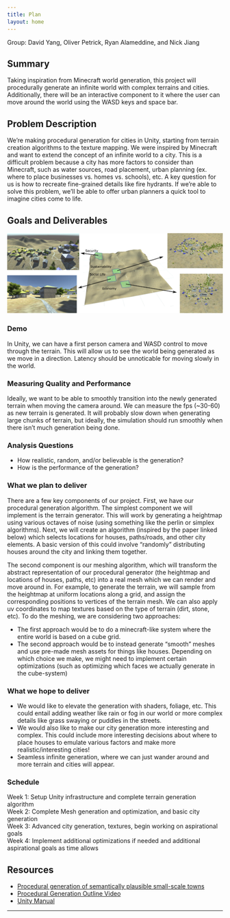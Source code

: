 ```yaml
---
title: Plan
layout: home
---
```

Group: David Yang, Oliver Petrick, Ryan Alameddine, and Nick Jiang

## Summary
Taking inspiration from Minecraft world generation, this project will procedurally generate an infinite world with
complex terrains and cities. Additionally, there will be an interactive component to it where the user can move around 
the world using the WASD keys and space bar.      
     
## Problem Description
We’re making procedural generation for cities in Unity, starting from terrain creation algorithms to the texture mapping.
        We were inspired by Minecraft and want to extend the concept of an infinite world to a city. This is a difficult problem 
         because a city has more factors to consider than Minecraft, such as water sources, road placement, urban planning 
         (ex. where to place businesses vs. homes vs. schools), etc. A key question for us is how to recreate fine-grained details
          like fire hydrants. If we’re able to solve this problem, we’ll be able to offer urban planners a quick tool to imagine 
          cities come to life.
     
## Goals and Deliverables
![City terrain](procgen.jpg)
### Demo
 In Unity, we can have a first person camera and WASD control to move through the terrain. This will allow us to see the world 
        being generated as we move in a direction. Latency should be unnoticable for moving slowly in the world.
    
    
### Measuring Quality and Performance
  Ideally, we want to be able to smoothly transition into the newly generated terrain when moving the camera around. We can measure 
        the fps (~30-60) as new terrain is generated. It will probably slow down when generating large chunks of terrain, but ideally, the 
        simulation should run smoothly when there isn’t much generation being done. 
      
### Analysis Questions
- How realistic, random, and/or believable is the generation?
- How is the performance of the generation?
  
### What we plan to deliver
There are a few key components of our project. First, we have our procedural generation algorithm. The simplest component we will 
        implement is the terrain generator. This will work by generating a heightmap using various octaves of noise (using something like the 
        perlin or simplex algorithms). Next, we will create an algorithm (inspired by the paper linked below) which selects locations for houses, 
        paths/roads, and other city elements. A basic version of this could involve “randomly” distributing houses around the city and linking them together.
      
  The second component is our meshing algorithm, which will transform the abstract representation of our procedural generator (the heightmap and 
        locations of houses, paths, etc) into a real mesh which we can render and move around in. For example, to generate the terrain, we will sample 
        from the heightmap at uniform locations along a grid, and assign the corresponding positions to vertices of the terrain mesh. We can also apply 
        uv coordinates to map textures based on the type of terrain (dirt, stone, etc). To do the meshing, we are considering two approaches:
     
  - The first approach would be to do a minecraft-like system where the entire world is based on a cube grid.
  - The second approach would be to instead generate “smooth” meshes and use pre-made mesh assets for things like houses.
    Depending on which choice we make, we might need to implement certain optimizations (such as optimizing which faces we actually generate in the
        cube-system)
    
### What we hope to deliver
  - We would like to elevate the generation with shaders, foliage, etc. This could entail adding weather like rain or fog in our world or more complex details like grass swaying or puddles in the streets.
- We would also like to make our city generation more interesting and complex. This could include more interesting decisions about where to place houses to emulate various factors and make more realistic/interesting cities!
 - Seamless infinite generation, where we can just wander around and more terrain and cities will appear.
   
### Schedule
Week 1: Setup Unity infrastructure and complete terrain generation algorithm  
Week 2: Complete Mesh generation and optimization, and basic city generation  
Week 3: Advanced city generation, textures, begin working on aspirational goals  
Week 4: Implement additional optimizations if needed and additional aspirational goals as time allows
      
## Resources
- [Procedural generation of semantically plausible small-scale towns](https://www.sciencedirect.com/science/article/pii/S1524070323000012)
- [Procedural Generation Outline Video](https://www.youtube.com/watch?v=XpG3YqUkCTY&ab_channel=Lejynn)
- [Unity Manual](https://docs.unity3d.com/Manual/index.html)
    

----


[Just the Docs]: https://just-the-docs.github.io/just-the-docs/
[GitHub Pages]: https://docs.github.com/en/pages
[README]: https://github.com/just-the-docs/just-the-docs-template/blob/main/README.md
[Jekyll]: https://jekyllrb.com
[GitHub Pages / Actions workflow]: https://github.blog/changelog/2022-07-27-github-pages-custom-github-actions-workflows-beta/
[use this template]: https://github.com/just-the-docs/just-the-docs-template/generate

